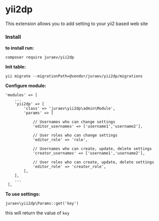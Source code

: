 
# yii2dp
This extension allows you to add setting to your yii2 based web site
### Install
**to install run:**

    composer require juraev/yii2dp
**Init table:**

    yii migrate --migrationPath=@vendor/juraev/yii2dp/migrations
**Configure module:**

```
'modules' => [
	...
	'yii2dp' => [
		'class' => 'juraev\yii2dp\admin\Module',    
		'params' => [
		
			// Usernames who can change settings
			'editor_usernames' => ['username1','username2'],
			
			// User roles who can change settings
			'editor_role' => 'role',
			
			// Usernames who can create, update, delete settings
			'creator_usernames' => ['username1','username2'],
			
			// User roles who can create, update, delete settings
			'editor_role' => 'creator_role',
		],
	],
	...
 ], 
 ```
**To use settings:**

    juraev\yii2dp\Params::get('key')
   this will return the value of `key`
